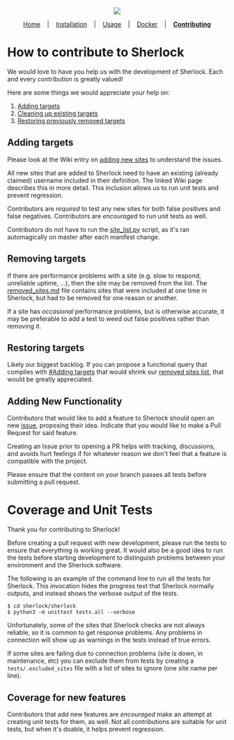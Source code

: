 <p align=center>
  <br>
  <a href="https://sherlock-project.github.io/" target="_blank"><img src="https://user-images.githubusercontent.com/27065646/53551960-ae4dff80-3b3a-11e9-9075-cef786c69364.png"/></a>
  <br>
</p>

<p align="center">
  <a href="https://github.com/sherlock-project/sherlock">Home</a>
  &nbsp;&nbsp;&nbsp;|&nbsp;&nbsp;&nbsp;
  <a href="https://github.com/sherlock-project/sherlock#installation">Installation</a>
  &nbsp;&nbsp;&nbsp;|&nbsp;&nbsp;&nbsp;
  <a href="https://github.com/sherlock-project/sherlock#usage">Usage</a>
  &nbsp;&nbsp;&nbsp;|&nbsp;&nbsp;&nbsp;
  <a href="https://github.com/sherlock-project/sherlock/docs/INSTALL.md#docker">Docker</a>
  &nbsp;&nbsp;&nbsp;|&nbsp;&nbsp;&nbsp;
  <strong><a href="https://github.com/sherlock-project/sherlock/docs/CONTRIBUTING.md">Contributing</a></strong>
</p>

# How to contribute to Sherlock

We would love to have you help us with the development of Sherlock. Each and every contribution is greatly valued!

Here are some things we would appreciate your help on:
1. [Adding targets](#adding-targets)
1. [Cleaning up existing targets](#removing-targets)
1. [Restoring previously removed targets](#restoring-targets)

## Adding targets

Please look at the Wiki entry on [adding new sites][wiki_new_sites] to understand the issues.

All new sites that are added to Sherlock need to have an existing (already claimed) username included in their definition. The linked Wiki page describes this in more detail. This inclusion allows us to run unit tests and prevent regression.

Contributors are *required* to test any new sites for both false positives and false negatives. Contributors are *encouraged* to run unit tests as well.

Contributors do not have to run the [site_list.py](/site_list.py) script, as it's ran automagically on master after each manifest change.

## Removing targets

If there are performance problems with a site (e.g. slow to respond, unreliable uptime, ...), then
the site may be removed from the list. The [removed_sites.md][file_removed_md] file contains sites that were included at one time in Sherlock, but had to be removed for one reason or another.

If a site has *occasional* performance problems, but is otherwise accurate, it may be preferable to add a test to weed out false positives rather than removing it.

## Restoring targets

Likely our biggest backlog. If you can propose a functional query that complies with [#Adding targets](#adding-targets) that would shrink our [removed sites list][file_removed_md], that would be greatly appreciated.

## Adding New Functionality

Contributors that would like to add a feature to Sherlock should open an new [issue][issues_new], proposing their idea. Indicate that you would like to make a Pull Request for said feature.

Creating an Issue prior to opening a PR helps with tracking, discussions, and avoids hurt feelings if for whatever reason we don't feel that a feature is compatible with the project.

Please ensure that the content on your branch passes all tests before submitting a pull request.

# Coverage and Unit Tests

Thank you for contributing to Sherlock!

Before creating a pull request with new development, please run the tests
to ensure that everything is working great.  It would also be a good idea to run the tests
before starting development to distinguish problems between your
environment and the Sherlock software.

The following is an example of the command line to run all the tests for
Sherlock.  This invocation hides the progress text that Sherlock normally
outputs, and instead shows the verbose output of the tests.

```console
$ cd sherlock/sherlock
$ python3 -m unittest tests.all --verbose
```

Unfortunately, some of the sites that Sherlock checks are not always reliable, so it is common
to get response problems.  Any problems in connection will show up as warnings in the tests instead of true errors.

If some sites are failing due to connection problems (site is down, in maintenance, etc) you can exclude them from tests by creating a `tests/.excluded_sites` file with a list of sites to ignore (one site name per line).

## Coverage for new features

Contributors that add new features are *encouraged* make an attempt at creating unit tests for them, as well. Not all contributions are suitable for unit tests, but when it's doable, it helps prevent regression.

<!-- Reference Links -->

[wiki_new_sites]: https://github.com/sherlock-project/sherlock/wiki/Adding-Sites-To-Sherlock
[file_removed_md]: /removed_sites.md
[issues_new]: https://github.com/sherlock-project/sherlock/issues/new/choose
